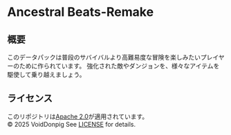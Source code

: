 # Ancestral Beats-Remake
## 概要
このデータパックは普段のサバイバルより高難易度な冒険を楽しみたいプレイヤーのために作られています。
強化された敵やダンジョンを、様々なアイテムを駆使して乗り越えましょう。
## ライセンス
このリポジトリは[Apache 2.0](LICENSE)が適用されています。  
© 2025 VoidDonpig
See [LICENSE](LICENSE) for details.
